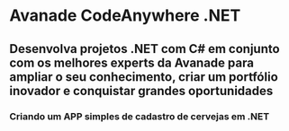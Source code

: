 # Avanade CodeAnywhere .NET

## Desenvolva projetos .NET com C# em conjunto com os melhores experts da Avanade para ampliar o seu conhecimento, criar um portfólio inovador e conquistar grandes oportunidades

### Criando um APP simples de cadastro de cervejas em .NET
